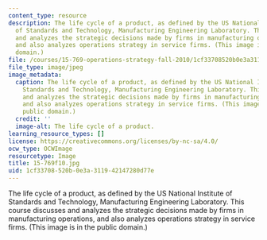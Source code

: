 ```yaml
---
content_type: resource
description: The life cycle of a product, as defined by the US National Institute
  of Standards and Technology, Manufacturing Engineering Laboratory. This course discusses
  and analyzes the strategic decisions made by firms in manufacturing operations,
  and also analyzes operations strategy in service firms. (This image is in the public
  domain.)
file: /courses/15-769-operations-strategy-fall-2010/1cf33708520b0e3a311942147280d77e_15-769f10.jpg
file_type: image/jpeg
image_metadata:
  caption: The life cycle of a product, as defined by the US National Institute of
    Standards and Technology, Manufacturing Engineering Laboratory. This course discusses
    and analyzes the strategic decisions made by firms in manufacturing operations,
    and also analyzes operations strategy in service firms. (This image is in the
    public domain.)
  credit: ''
  image-alt: The life cycle of a product.
learning_resource_types: []
license: https://creativecommons.org/licenses/by-nc-sa/4.0/
ocw_type: OCWImage
resourcetype: Image
title: 15-769f10.jpg
uid: 1cf33708-520b-0e3a-3119-42147280d77e
---
```

The life cycle of a product, as defined by the US National Institute of Standards and Technology, Manufacturing Engineering Laboratory. This course discusses and analyzes the strategic decisions made by firms in manufacturing operations, and also analyzes operations strategy in service firms. (This image is in the public domain.)